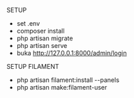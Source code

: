 SETUP
- set .env
- composer install
- php artisan migrate
- php artisan serve
- buka http://127.0.0.1:8000/admin/login

SETUP FILAMENT
- php artisan filament:install --panels
- php artisan make:filament-user